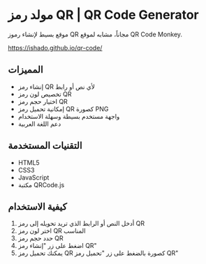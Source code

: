 # مولد رمز QR | QR Code Generator

موقع بسيط لإنشاء رموز QR مجاناً، مشابه لموقع QR Code Monkey.

https://ishado.github.io/qr-code/

## المميزات

- إنشاء رمز QR لأي نص أو رابط
- تخصيص لون رمز QR
- اختيار حجم رمز QR
- إمكانية تحميل رمز QR كصورة PNG
- واجهة مستخدم بسيطة وسهلة الاستخدام
- دعم اللغة العربية

## التقنيات المستخدمة

- HTML5
- CSS3
- JavaScript
- مكتبة QRCode.js

## كيفية الاستخدام

1. أدخل النص أو الرابط الذي تريد تحويله إلى رمز QR
2. اختر لون رمز QR المناسب
3. حدد حجم رمز QR
4. اضغط على زر "إنشاء رمز QR"
5. يمكنك تحميل رمز QR كصورة بالضغط على زر "تحميل رمز QR"
